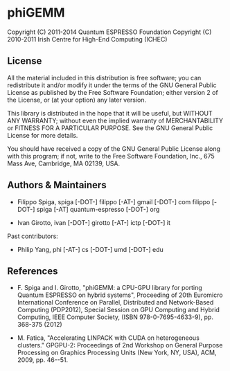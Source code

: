 # phiGEMM

Copyright (C) 2011-2014 Quantum ESPRESSO Foundation
Copyright (C) 2010-2011 Irish Centre for High-End Computing (ICHEC)

## License
 
All the material included in this distribution is free software;
you can redistribute it and/or modify it under the terms of the GNU
General Public License as published by the Free Software Foundation;
either version 2 of the License, or (at your option) any later version.

This library is distributed in the hope that it will be useful, but
WITHOUT ANY WARRANTY; without even the implied warranty of MERCHANTABILITY
or FITNESS FOR A PARTICULAR PURPOSE. See the GNU General Public License
for more details.

You should have received a copy of the GNU General Public License along
with this program; if not, write to the Free Software Foundation, Inc.,
675 Mass Ave, Cambridge, MA 02139, USA.

## Authors & Maintainers

- Filippo Spiga, spiga [-DOT-] filippo [-AT-] gmail [-DOT-] com
                 filippo [-DOT-] spiga [-AT] quantum-espresso [-DOT-] org

- Ivan Girotto, ivan [-DOT-] girotto [-AT-] ictp [-DOT-] it

Past contributors:  
-  Philip Yang, phi [-AT-] cs [-DOT-] umd [-DOT-] edu

## References

- F. Spiga and I. Girotto, "phiGEMM: a CPU-GPU library for porting Quantum ESPRESSO on hybrid systems", Proceeding of 20th Euromicro International Conference on Parallel, Distributed and Network-Based Computing (PDP2012), Special Session on GPU Computing and Hybrid Computing, IEEE Computer Society, (ISBN 978-0-7695-4633-9), pp. 368-375 (2012)

- M. Fatica, "Accelerating LINPACK with CUDA on heterogeneous clusters." GPGPU-2: Proceedings of 2nd Workshop on General Purpose Processing on Graphics Processing Units (New York, NY, USA), ACM, 2009, pp. 46--51.

